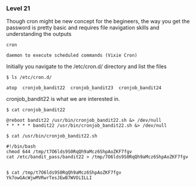 ### Level 21

Though cron might be new concept for the begineers, the way you get the password is pretty basic and requires file navigation skills and understanding the outputs


```
cron 

daemon to execute scheduled commands (Vixie Cron)

```

Initially you navigate to the /etc/cron.d/ directory and list the files

```
$ ls /etc/cron.d/

atop  cronjob_bandit22  cronjob_bandit23  cronjob_bandit24

```

cronjob_bandit22 is what we are interested in.

```
$ cat cronjob_bandit22

@reboot bandit22 /usr/bin/cronjob_bandit22.sh &> /dev/null
* * * * * bandit22 /usr/bin/cronjob_bandit22.sh &> /dev/null

```

```
$ cat /usr/bin/cronjob_bandit22.sh 

#!/bin/bash
chmod 644 /tmp/t7O6lds9S0RqQh9aMcz6ShpAoZKF7fgv
cat /etc/bandit_pass/bandit22 > /tmp/7O6lds9S0RqQh9aMcz6ShpAoZKF7fgv


```

```
$ cat /tmp/t7O6lds9S0RqQh9aMcz6ShpAoZKF7fgv
Yk7owGAcWjwMVRwrTesJEwB7WVOiILLI 
```